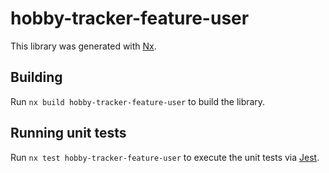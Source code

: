 # hobby-tracker-feature-user

This library was generated with [Nx](https://nx.dev).

## Building

Run `nx build hobby-tracker-feature-user` to build the library.

## Running unit tests

Run `nx test hobby-tracker-feature-user` to execute the unit tests via [Jest](https://jestjs.io).
